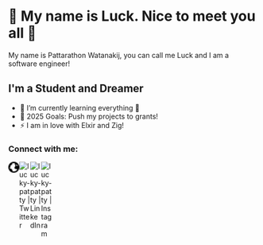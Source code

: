 # :beer:  My name is Luck. Nice to meet you all :beer:

My name is Pattarathon Watanakij, you can call me Luck and I am a software engineer!

## I'm a Student and Dreamer

- 🌱 I’m currently learning everything 🤣
- 🥅 2025 Goals: Push my projects to grants!
- ⚡ I am in love with Elxir and Zig!


### Connect with me:

[<img align="left" alt="lucky-patty" width="22px" src="https://raw.githubusercontent.com/iconic/open-iconic/master/svg/globe.svg" />][website]
[<img align="left" alt="lucky-patty | Twitter" width="22px" src="https://cdn.jsdelivr.net/npm/simple-icons@v3/icons/twitter.svg" />][twitter]
[<img align="left" alt="lucky-patty | LinkedIn" width="22px" src="https://cdn.jsdelivr.net/npm/simple-icons@v3/icons/linkedin.svg" />][linkedin]
[<img align="left" alt="lucky-patty | Instagram" width="22px" src="https://cdn.jsdelivr.net/npm/simple-icons@v3/icons/instagram.svg" />][instagram]

<br />

[website]: https://pattarathon.com
[twitter]: https://twitter.com/luck.wtj
[instagram]: https://instagram.com/luckymusician
[linkedin]: https://linkedin.com/in/pattarathon-watanakij-10856a121
[Twinmoon]: https://twinmoon.studio/
